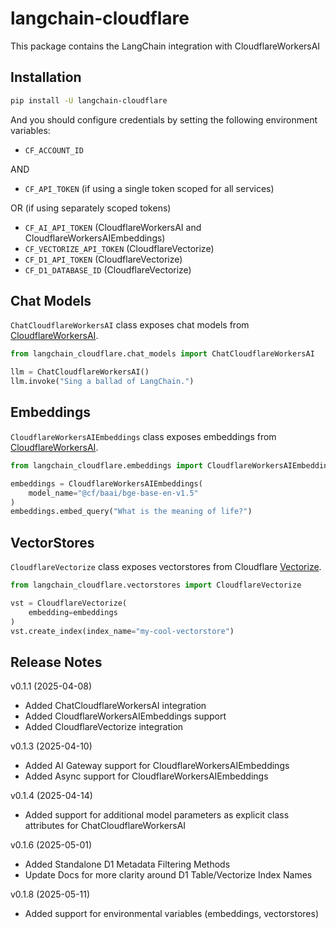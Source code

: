 # langchain-cloudflare

This package contains the LangChain integration with CloudflareWorkersAI

## Installation

```bash
pip install -U langchain-cloudflare
```

And you should configure credentials by setting the following environment variables:

- `CF_ACCOUNT_ID`

AND

- `CF_API_TOKEN` (if using a single token scoped for all services)

OR (if using separately scoped tokens)

- `CF_AI_API_TOKEN` (CloudflareWorkersAI and CloudflareWorkersAIEmbeddings)
- `CF_VECTORIZE_API_TOKEN` (CloudflareVectorize)
- `CF_D1_API_TOKEN` (CloudflareVectorize)
- `CF_D1_DATABASE_ID` (CloudflareVectorize)

## Chat Models

`ChatCloudflareWorkersAI` class exposes chat models from [CloudflareWorkersAI](https://developers.cloudflare.com/workers-ai/).

```python
from langchain_cloudflare.chat_models import ChatCloudflareWorkersAI

llm = ChatCloudflareWorkersAI()
llm.invoke("Sing a ballad of LangChain.")
```

## Embeddings

`CloudflareWorkersAIEmbeddings` class exposes embeddings from [CloudflareWorkersAI](https://developers.cloudflare.com/workers-ai/).

```python
from langchain_cloudflare.embeddings import CloudflareWorkersAIEmbeddings

embeddings = CloudflareWorkersAIEmbeddings(
    model_name="@cf/baai/bge-base-en-v1.5"
)
embeddings.embed_query("What is the meaning of life?")
```

## VectorStores
`CloudflareVectorize` class exposes vectorstores from Cloudflare [Vectorize](https://developers.cloudflare.com/vectorize/).

```python
from langchain_cloudflare.vectorstores import CloudflareVectorize

vst = CloudflareVectorize(
    embedding=embeddings
)
vst.create_index(index_name="my-cool-vectorstore")
```

## Release Notes
v0.1.1 (2025-04-08)

- Added ChatCloudflareWorkersAI integration
- Added CloudflareWorkersAIEmbeddings support
- Added CloudflareVectorize integration

v0.1.3 (2025-04-10)

- Added AI Gateway support for CloudflareWorkersAIEmbeddings
- Added Async support for CloudflareWorkersAIEmbeddings

v0.1.4 (2025-04-14)

- Added support for additional model parameters as explicit class attributes for ChatCloudflareWorkersAI

v0.1.6 (2025-05-01)

- Added Standalone D1 Metadata Filtering Methods
- Update Docs for more clarity around D1 Table/Vectorize Index Names

v0.1.8 (2025-05-11)

- Added support for environmental variables (embeddings, vectorstores)